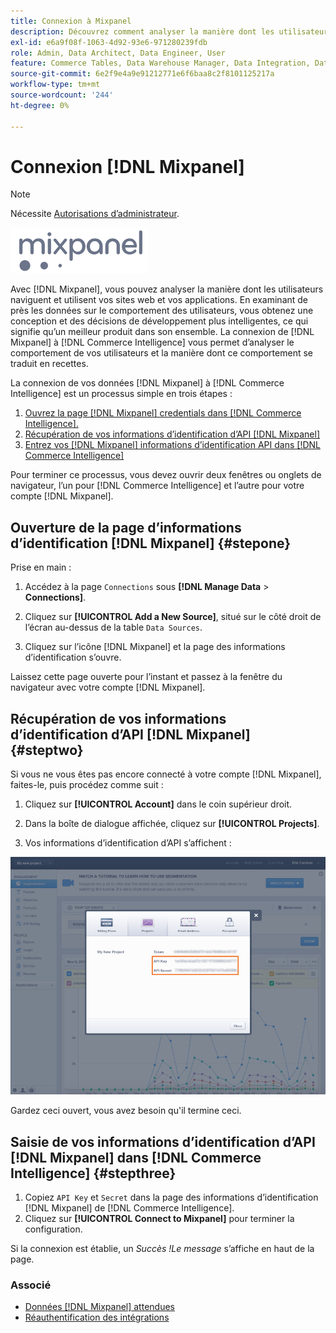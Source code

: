 ```yaml
---
title: Connexion à Mixpanel
description: Découvrez comment analyser la manière dont les utilisateurs naviguent et utilisent vos sites web et applications.
exl-id: e6a9f08f-1063-4d92-93e6-971280239fdb
role: Admin, Data Architect, Data Engineer, User
feature: Commerce Tables, Data Warehouse Manager, Data Integration, Data Import/Export
source-git-commit: 6e2f9e4a9e91212771e6f6baa8c2f8101125217a
workflow-type: tm+mt
source-wordcount: '244'
ht-degree: 0%

---
```


# Connexion [!DNL Mixpanel]

>[!NOTE]
>
>Nécessite [Autorisations d’administrateur](../../../administrator/user-management/user-management.md).

![](../../../assets/Mixpanel_logo.png)

Avec [!DNL Mixpanel], vous pouvez analyser la manière dont les utilisateurs naviguent et utilisent vos sites web et vos applications. En examinant de près les données sur le comportement des utilisateurs, vous obtenez une conception et des décisions de développement plus intelligentes, ce qui signifie qu’un meilleur produit dans son ensemble. La connexion de [!DNL Mixpanel] à [!DNL Commerce Intelligence] vous permet d’analyser le comportement de vos utilisateurs et la manière dont ce comportement se traduit en recettes.

La connexion de vos données [!DNL Mixpanel] à [!DNL Commerce Intelligence] est un processus simple en trois étapes :

1. [Ouvrez la page [!DNL Mixpanel] credentials dans [!DNL Commerce Intelligence].](#stepone)
1. [Récupération de vos informations d’identification d’API  [!DNL Mixpanel] ](#steptwo)
1. [Entrez vos  [!DNL Mixpanel]  informations d’identification API dans [!DNL Commerce Intelligence]](#stepthree)

Pour terminer ce processus, vous devez ouvrir deux fenêtres ou onglets de navigateur, l’un pour [!DNL Commerce Intelligence] et l’autre pour votre compte [!DNL Mixpanel].

## Ouverture de la page d’informations d’identification [!DNL Mixpanel] {#stepone}

Prise en main :

1. Accédez à la page `Connections` sous **[!DNL Manage Data** > **Connections]**.

1. Cliquez sur **[!UICONTROL Add a New Source]**, situé sur le côté droit de l’écran au-dessus de la table `Data Sources`.

1. Cliquez sur l’icône [!DNL Mixpanel] et la page des informations d’identification s’ouvre.

Laissez cette page ouverte pour l’instant et passez à la fenêtre du navigateur avec votre compte [!DNL Mixpanel].

## Récupération de vos informations d’identification d’API [!DNL Mixpanel] {#steptwo}

Si vous ne vous êtes pas encore connecté à votre compte [!DNL Mixpanel], faites-le, puis procédez comme suit :

1. Cliquez sur **[!UICONTROL Account]** dans le coin supérieur droit.

1. Dans la boîte de dialogue affichée, cliquez sur **[!UICONTROL Projects]**.

1. Vos informations d’identification d’API s’affichent :

![ Récupération des informations d’identification de l’API Mixpanel](../../../assets/Mixpanel_API_creds.png)

Gardez ceci ouvert, vous avez besoin qu&#39;il termine ceci.

## Saisie de vos informations d’identification d’API [!DNL Mixpanel] dans [!DNL Commerce Intelligence] {#stepthree}

1. Copiez `API Key` et `Secret` dans la page des informations d’identification [!DNL Mixpanel] de [!DNL Commerce Intelligence].
1. Cliquez sur **[!UICONTROL Connect to Mixpanel]** pour terminer la configuration.

Si la connexion est établie, un _Succès !Le message_ s’affiche en haut de la page.

### Associé

* [Données  [!DNL Mixpanel] attendues](../integrations/mixpanel-data.md)
* [Réauthentification des intégrations](https://experienceleague.adobe.com/docs/commerce-knowledge-base/kb/how-to/mbi-reauthenticating-integrations.html)
